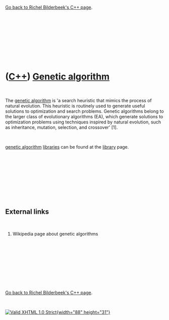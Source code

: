 

[Go back to Richel Bilderbeek's C++ page](Cpp.htm).

 

 

 

 

 

([C++](Cpp.htm)) [Genetic algorithm](CppGeneticAlgorithm.htm)
=============================================================

 

The [genetic algorithm](CppGeneticAlgorithm.htm) is 'a search heuristic
that mimics the process of natural evolution. This heuristic is
routinely used to generate useful solutions to optimization and search
problems. Genetic algorithms belong to the larger class of evolutionary
algorithms (EA), which generate solutions to optimization problems using
techniques inspired by natural evolution, such as inheritance, mutation,
selection, and crossover' \[1\].

 

[genetic algorithm](CppGeneticAlgorithm.htm) [libraries](CppLibrary.htm)
can be found at the [library](CppLibrary.htm) page.

 

 

 

 

 

External links
--------------

 

1.  Wikipedia page about genetic algorithms

 

 

 

 

 

[Go back to Richel Bilderbeek's C++ page](Cpp.htm).



 

[![Valid XHTML 1.0 Strict](valid-xhtml10.png){width="88"
height="31"}](http://validator.w3.org/check?uri=referer)
